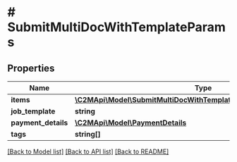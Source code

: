 # # SubmitMultiDocWithTemplateParams

## Properties

Name | Type | Description | Notes
------------ | ------------- | ------------- | -------------
**items** | [**\C2MApi\Model\SubmitMultiDocWithTemplateParamsRequestItemsInner[]**](SubmitMultiDocWithTemplateParamsRequestItemsInner.md) |  |
**job_template** | **string** |  |
**payment_details** | [**\C2MApi\Model\PaymentDetails**](PaymentDetails.md) |  |
**tags** | **string[]** |  | [optional]

[[Back to Model list]](../../README.md#models) [[Back to API list]](../../README.md#endpoints) [[Back to README]](../../README.md)
